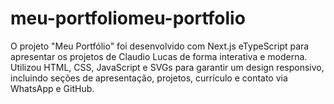# meu-portfoliomeu-portfolio
O projeto "Meu Portfólio" foi desenvolvido com Next.js eTypeScript para apresentar os projetos de Claudio Lucas de forma interativa e moderna. Utilizou HTML, CSS, JavaScript e SVGs para garantir um design responsivo, incluindo seções de apresentação, projetos, currículo e contato via WhatsApp e GitHub.
